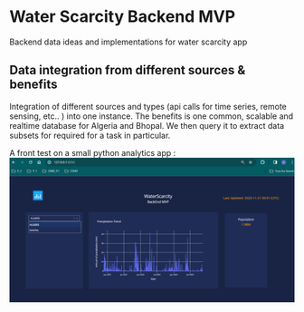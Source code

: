 # Water Scarcity Backend MVP
Backend data ideas and implementations for water scarcity app
## Data integration from different sources & benefits 
Integration of different sources and types (api calls for time series, remote sensing, etc.. ) into one instance. 
The benefits is one common, scalable and realtime database for Algeria and Bhopal. We then query it to extract data subsets for required for a task in particular. 


A front test on a small python analytics app :
![front](assets/front_test.png) 
